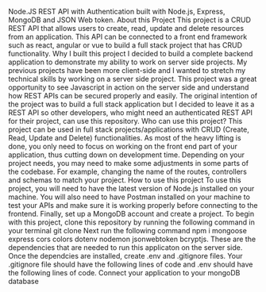 Node.JS REST API with Authentication built with Node.js, Express, MongoDB and JSON Web token.
About this Project
This project is a CRUD REST API that allows users to create, read, update and delete resources from an application. This API can be connected to a front end framework such as react, angular or vue to build a full stack project that has CRUD functionality.
Why I built this project
I decided to build a complete backend application to demonstrate my ability to work on server side projects. My previous projects have been more client-side and I wanted to stretch my technical skills by working on a server side project. This project was a great opportunity to see Javascript in action on the server side and understand how REST APIs can be secured properly and easily. The original intention of the project was to build a full stack application but I decided to leave it as a REST API so other developers, who might need an authenticated REST API for their project, can use this repository.
Who can use this project?
This project can be used in full stack projects/applications with CRUD (Create, Read, Update and Delete) functionalities. As most of the heavy lifting is done, you only need to focus on working on the front end part of your application, thus cutting down on development time. Depending on your project needs, you may need to make some adjustments in some parts of the codebase. For example, changing the name of the routes, controllers and schemas to match your project.
How to use this project
To use this project, you will need to have the latest version of Node.js installed on your machine.  You will also need to have Postman installed on your machine to test your APIs and make sure it is working properly before connecting to the frontend. Finally, set up a MongoDB account and create a project.
To begin with this project, clone this repository by running the following command in your terminal git clone <url>
Next run the following command npm i mongoose express cors colors dotenv nodemon jsonwebtoken bcryptjs. These are the dependencies that are needed to run this applicaton on the server side.
Once the dependcies are installed, create .env and .gitignore files. Your .gitignore file should have the following lines of code and .env should have the following lines of code.
Connect your application to your mongoDB database 
